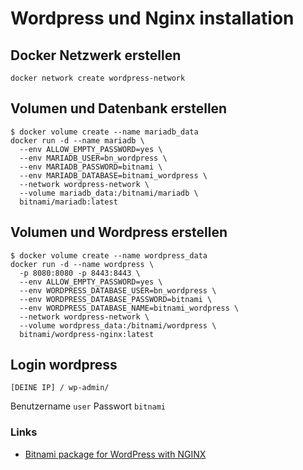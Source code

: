 # Wordpress und Nginx installation

## Docker Netzwerk erstellen
```
docker network create wordpress-network
```

## Volumen und Datenbank erstellen
```
$ docker volume create --name mariadb_data
docker run -d --name mariadb \
  --env ALLOW_EMPTY_PASSWORD=yes \
  --env MARIADB_USER=bn_wordpress \
  --env MARIADB_PASSWORD=bitnami \
  --env MARIADB_DATABASE=bitnami_wordpress \
  --network wordpress-network \
  --volume mariadb_data:/bitnami/mariadb \
  bitnami/mariadb:latest
```

## Volumen und Wordpress erstellen
```
$ docker volume create --name wordpress_data
docker run -d --name wordpress \
  -p 8080:8080 -p 8443:8443 \
  --env ALLOW_EMPTY_PASSWORD=yes \
  --env WORDPRESS_DATABASE_USER=bn_wordpress \
  --env WORDPRESS_DATABASE_PASSWORD=bitnami \
  --env WORDPRESS_DATABASE_NAME=bitnami_wordpress \
  --network wordpress-network \
  --volume wordpress_data:/bitnami/wordpress \
  bitnami/wordpress-nginx:latest
```

## Login wordpress
```
[DEINE IP] / wp-admin/
```
Benutzername ```user```
Passwort ```bitnami```

### Links
+ [Bitnami package for WordPress with NGINX](https://github.com/bitnami/containers/tree/main/bitnami/wordpress-nginx#bitnami-package-for-wordpress-with-nginx)
